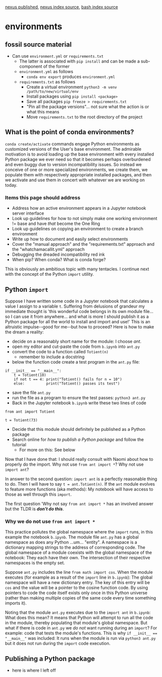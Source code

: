 [nexus published](https://robfatland.github.io/nexus), [nexus index source](https://github.com/robfatland/nexus/blob/gh-pages/index.md),
[bash index source](https://github.com/robfatland/nexus/blob/gh-pages/env/index.md)



# environments


## fossil source material


* Can use `environment.yml` or `requirements.txt`
    * The latter is associated with `pip install` and can be made a sub-component of the former
    * `environment.yml` as follows
        * `conda env export` produces `environment.yml`
    * `requirements.txt` as follows
        * Create a virtual environment `python3 -m venv /path/to/new/virtual/env`
        * Install packages using `pip install <package>`
        * Save all packages `pip freeze > requirements.txt`
        * "Pin all the package versions"... not sure what the action is or what this means
        * Move `requirements.txt` to the root directory of the project


## What is the point of conda environments? 


`conda create/activate` commands engage Python environments as customized versions of the User's base environment.
The admirable motivation is to avoid loading up the base environment with every installed Python package we ever 
need so that it becomes perhaps overburdened and even buggy due to version incompatibility issues. So instead we
conceive of one or more specialized environments, we create them, we populate them with respectively appropriate
installed packages, and then we activate and use them in concert with whatever we are working on today. 

### Items this page should address


- Address how an active environment appears in a Jupyter notebook server interface
- Look up guidelines for how to not simply make one working environment != base and have *that* become the One Ring
- Look up guidelines on copying an environment to create a branch environment
- Write up how to document and easily select environments
- Cover the "manual approach" and the "requirements.txt" approach and the "whatchamacallit.yml" approach
- Debugging the dreaded incompatibility red ink
- When pip? When conda? What is conda forge?


This is obviously an ambitious topic with many tentacles. I continue next with the concept 
of the Python `import` utility.


## Python `import`


Suppose I have written some code in a Jupyter notebook that calculates
a value I assign to a variable `t`.  Suffering from delusions of grandeur my 
immediate thought is 'this wonderful code belongs in its own module file... so I can use
it from anywhere... and what is more I should publish it as a Python package for all the 
world to install and import and use!' This is an altruistic impulse--good for me--but
how to proceed? Here is how to make the dream a reality:

- decide on a reasonably short name for the module: I choose *ant*.
- open my editor and cut-paste the code from `b.ipynb` into `ant.py`
- convert the code to a function called `Totient(n)`
    - remember to include a docstring
- below the function code create a test program in the `ant.py` file:


```
if __init__ == "__main__":
    t = Totient(10)
    if not t == 4: print("Totient() fails for n = 10")
    else:          print("Totient() passes its test")
```

- save the file `ant.py`
- run the file as a program to ensure the test passes: `python3 ant.py`
- Back in the Jupyter notebook `b.ipynb` write these two lines of code
 
```
from ant import Totient

t = Totient(73)
```

- Decide that this module should definitely be published as a Python package
- Search online for *how to publish a Python package* and follow the tutorial
    - For more on this: See below


Now that I have done that: I should really consult with Naomi about how to properly
do the import. Why not use `from ant import *`? Why not use `import ant`?


In answer to the second question: `import ant` is a perfectly reasonable thing
to do. Then I will have to say `t = ant.Totient(n)`. If the `ant` module evolves
to feature more functions (aka methods): My notebook will have access to those
as well through this `import`.


The first question 'Why not say `from ant import *` has an involved answer but
the TLDR is ***don't do this***.


### Why we do not use `from ant import *`


This practice pollutes the global namespace where the `import` runs, in this 
example the notebook `b.ipynb`. The module file `ant.py` has a global namespace 
as does any Python ...um... "entity".  A namespace is a dictionary mapping strings
to the address of corresponding code. The global namespace of a module coexists 
with the global namespace of the notebook: They each have their own. The 
intersection of their respective namespaces is the empty set. 


Suppose `ant.py` includes the line `from math import cos`. When the module executes
(for example as a result of the `import` line in `b.ipynb`):  The global namespace 
will have a new dictionary entry. The key of this entry will be `cos` and the value 
will be a pointer to the cosine function code. By using pointers to code the code
itself exists only once in this Python universe (rather than making multiple
copies of the same code every time something imports it). 


Noting that the module `ant.py` executes due to the `import ant` in `b.ipynb`:
What does this mean? It means that Python will attempt to run all the code in
the module, thereby populating that module's global namespace. But what if there
is code in `ant.py` we *do not* want running during an `import`?  For example:
code that tests the module's functions. This is why `if __init__ == "__main__"`
was included: It runs when the module is run via `python3 ant.py` but it does
not run during the `import` code execution. 


## Publishing a Python package

- here is where I left off
